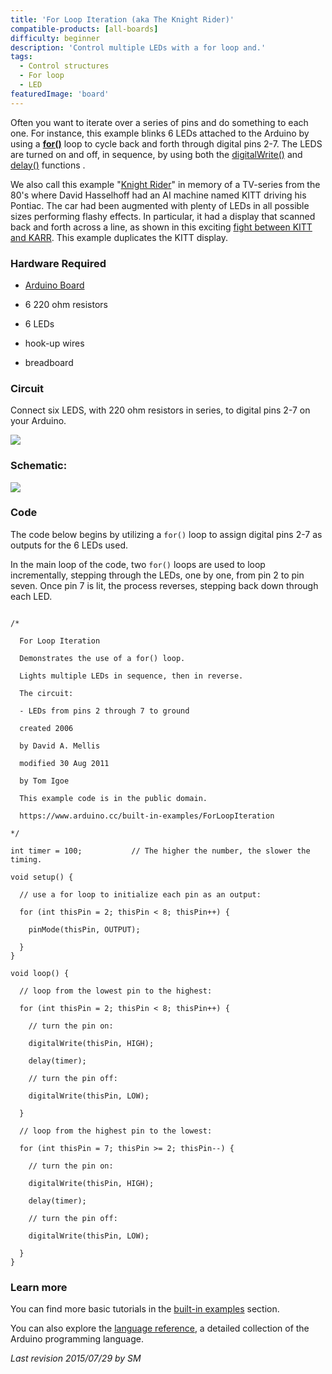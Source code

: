 ```yaml
---
title: 'For Loop Iteration (aka The Knight Rider)'
compatible-products: [all-boards]
difficulty: beginner
description: 'Control multiple LEDs with a for loop and.'
tags: 
  - Control structures
  - For loop
  - LED
featuredImage: 'board'
---
```


Often you want to iterate over a series of pins and do something to each one.  For instance, this example blinks 6 LEDs  attached to the Arduino by using a  [**for()**](https://www.arduino.cc/reference/en/language/structure/control-structure/for/) loop to cycle back and forth through digital pins 2-7. The LEDS are turned on and off, in sequence, by using both the [digitalWrite()](https://www.arduino.cc/en/Reference/DigitalWrite)  and [delay()](https://www.arduino.cc/reference/en/language/functions/time/delay/) functions .

We also call this example "[Knight Rider](http://en.wikipedia.org/wiki/KITT)" in memory of a TV-series from the 80's where David Hasselhoff had an AI machine named KITT driving his Pontiac. The car had been augmented with plenty of LEDs in all possible sizes performing flashy effects. In particular, it had a display that scanned back and forth across a line, as shown in this exciting [fight between KITT and KARR](https://www.youtube.com/watch?v=PO5E5mQIy_Q). This example duplicates the KITT display.

### Hardware Required

- [Arduino Board](https://store.arduino.cc/collections/boards-modules)

- 6 220 ohm resistors

- 6 LEDs
- hook-up wires

- breadboard

### Circuit

Connect six LEDS, with 220 ohm resistors in series, to digital pins 2-7 on your Arduino.


![](assets/circuit.png)


### Schematic:


![](assets/schematic.png)

### Code

The code below begins by utilizing a `for()` loop to assign digital pins 2-7 as outputs for the 6 LEDs used.

In the main loop of the code, two `for()` loops are used to loop incrementally, stepping through the LEDs, one by one, from pin 2 to pin seven. Once pin 7 is lit, the process reverses, stepping back down through each LED.

```arduino

/*

  For Loop Iteration

  Demonstrates the use of a for() loop.

  Lights multiple LEDs in sequence, then in reverse.

  The circuit:

  - LEDs from pins 2 through 7 to ground

  created 2006

  by David A. Mellis

  modified 30 Aug 2011

  by Tom Igoe

  This example code is in the public domain.

  https://www.arduino.cc/built-in-examples/ForLoopIteration

*/

int timer = 100;           // The higher the number, the slower the timing.

void setup() {

  // use a for loop to initialize each pin as an output:

  for (int thisPin = 2; thisPin < 8; thisPin++) {

    pinMode(thisPin, OUTPUT);

  }
}

void loop() {

  // loop from the lowest pin to the highest:

  for (int thisPin = 2; thisPin < 8; thisPin++) {

    // turn the pin on:

    digitalWrite(thisPin, HIGH);

    delay(timer);

    // turn the pin off:

    digitalWrite(thisPin, LOW);

  }

  // loop from the highest pin to the lowest:

  for (int thisPin = 7; thisPin >= 2; thisPin--) {

    // turn the pin on:

    digitalWrite(thisPin, HIGH);

    delay(timer);

    // turn the pin off:

    digitalWrite(thisPin, LOW);

  }
}
```

### Learn more

You can find more basic tutorials in the [built-in examples](/built-in-examples) section.

You can also explore the [language reference](https://www.arduino.cc/reference/en/), a detailed collection of the Arduino programming language.

*Last revision 2015/07/29 by SM*

